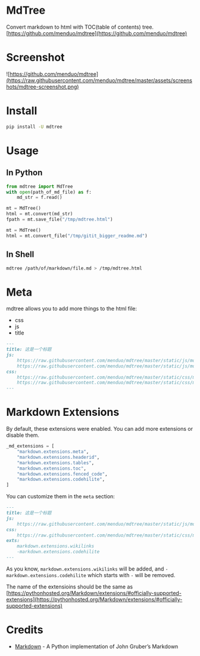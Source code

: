 # MdTree #


Convert markdown to html with TOC(table of contents) tree. [https://github.com/menduo/mdtree](https://github.com/menduo/mdtree)

# Screenshot

![https://github.com/menduo/mdtree](https://raw.githubusercontent.com/menduo/mdtree/master/assets/screenshots/mdtree-screenshot.png)

# Install

```bash
pip install -U mdtree
```

# Usage

## In Python
```python
from mdtree import MdTree
with open(path_of_md_file) as f:
    md_str = f.read()

mt = MdTree()
html = mt.convert(md_str)
fpath = mt.save_file("/tmp/mdtree.html")

mt = MdTree()
html = mt.convert_file("/tmp/gitit_bigger_readme.md")
```

## In Shell

```bash
mdtree /path/of/markdown/file.md > /tmp/mdtree.html
```

# Meta

mdtree allows you to add more things to the html file:

- css
- js
- title

```markdown
---
title: 这是一个标题
js:
    https://raw.githubusercontent.com/menduo/mdtree/master/static/js/mdtree.min.js
    https://raw.githubusercontent.com/menduo/mdtree/master/static/js/mdtree2.min.js
css:
    https://raw.githubusercontent.com/menduo/mdtree/master/static/css/mdtree.min.css
    https://raw.githubusercontent.com/menduo/mdtree/master/static/css/mdtree2.min.css
---
```

# Markdown Extensions

By default, these extensions were enabled. You can add more extensions or disable them.

```python
_md_extensions = [
    "markdown.extensions.meta",
    "markdown.extensions.headerid",
    "markdown.extensions.tables",
    "markdown.extensions.toc",
    "markdown.extensions.fenced_code",
    "markdown.extensions.codehilite",
]
```

You can customize them in the `meta` section:

```markdown
---
title: 这是一个标题
js:
    https://raw.githubusercontent.com/menduo/mdtree/master/static/js/mdtree.min.js
css:
    https://raw.githubusercontent.com/menduo/mdtree/master/static/css/mdtree.min.css
exts:
    markdown.extensions.wikilinks
    -markdown.extensions.codehilite
---
```

As you know, `markdown.extensions.wikilinks` will be added, and `-markdown.extensions.codehilite` which starts with `-` will be removed.

The name of the extensioins should be the same as [https://pythonhosted.org/Markdown/extensions/#officially-supported-extensions](https://pythonhosted.org/Markdown/extensions/#officially-supported-extensions)


# Credits
- [Markdown](https://github.com/waylan/Python-Markdown) - A Python implementation of John Gruber’s Markdown
